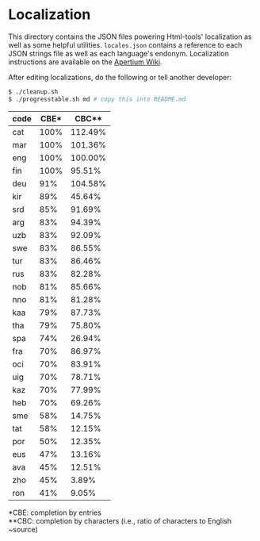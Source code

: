 Localization
============

This directory contains the JSON files powering Html-tools' localization as well as some helpful utilities. `locales.json` contains a reference to each JSON strings file as well as each language's endonym. Localization instructions are available on the [Apertium Wiki](http://wiki.apertium.org/wiki/Apertium-html-tools).

After editing localizations, do the following or tell another developer:

```bash
$ ./cleanup.sh
$ ./progresstable.sh md # copy this into README.md
```

| code | CBE* | CBC** |
|------|------|-------|
| cat  | 100% | 112.49% |
| mar  | 100% | 101.36% |
| eng  | 100% | 100.00% |
| fin  | 100% | 95.51% |
| deu  | 91% | 104.58% |
| kir  | 89% | 45.64% |
| srd  | 85% | 91.69% |
| arg  | 83% | 94.39% |
| uzb  | 83% | 92.09% |
| swe  | 83% | 86.55% |
| tur  | 83% | 86.46% |
| rus  | 83% | 82.28% |
| nob  | 81% | 85.66% |
| nno  | 81% | 81.28% |
| kaa  | 79% | 87.73% |
| tha  | 79% | 75.80% |
| spa  | 74% | 26.94% |
| fra  | 70% | 86.97% |
| oci  | 70% | 83.91% |
| uig  | 70% | 78.71% |
| kaz  | 70% | 77.99% |
| heb  | 70% | 69.26% |
| sme  | 58% | 14.75% |
| tat  | 58% | 12.15% |
| por  | 50% | 12.35% |
| eus  | 47% | 13.16% |
| ava  | 45% | 12.51% |
| zho  | 45% | 3.89% |
| ron  | 41% | 9.05% |

\*CBE: completion by entries<br>
\**CBC: completion by characters (i.e., ratio of characters to English ~source)
